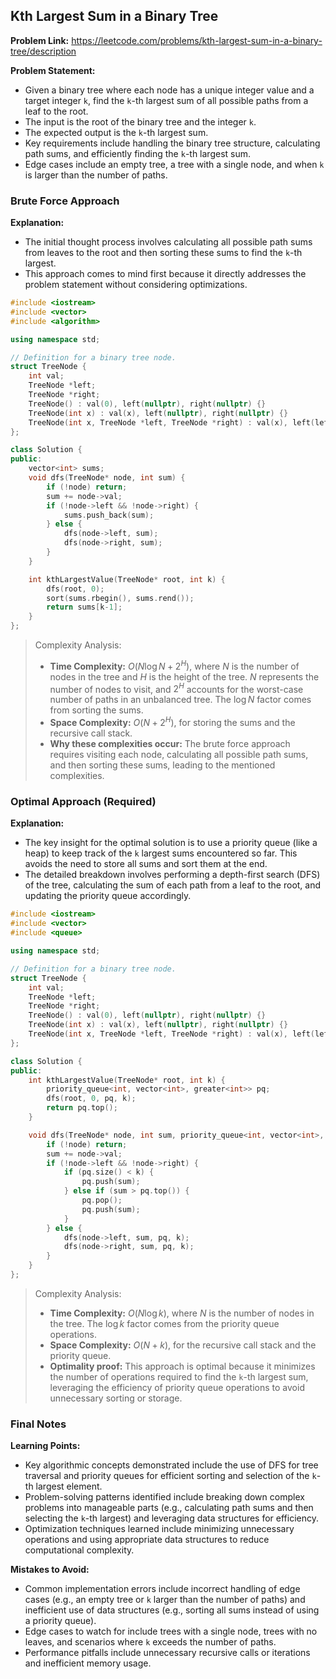 ## Kth Largest Sum in a Binary Tree
**Problem Link:** https://leetcode.com/problems/kth-largest-sum-in-a-binary-tree/description

**Problem Statement:**
- Given a binary tree where each node has a unique integer value and a target integer `k`, find the `k`-th largest sum of all possible paths from a leaf to the root.
- The input is the root of the binary tree and the integer `k`.
- The expected output is the `k`-th largest sum.
- Key requirements include handling the binary tree structure, calculating path sums, and efficiently finding the `k`-th largest sum.
- Edge cases include an empty tree, a tree with a single node, and when `k` is larger than the number of paths.

### Brute Force Approach

**Explanation:**
- The initial thought process involves calculating all possible path sums from leaves to the root and then sorting these sums to find the `k`-th largest.
- This approach comes to mind first because it directly addresses the problem statement without considering optimizations.

```cpp
#include <iostream>
#include <vector>
#include <algorithm>

using namespace std;

// Definition for a binary tree node.
struct TreeNode {
    int val;
    TreeNode *left;
    TreeNode *right;
    TreeNode() : val(0), left(nullptr), right(nullptr) {}
    TreeNode(int x) : val(x), left(nullptr), right(nullptr) {}
    TreeNode(int x, TreeNode *left, TreeNode *right) : val(x), left(left), right(right) {}
};

class Solution {
public:
    vector<int> sums;
    void dfs(TreeNode* node, int sum) {
        if (!node) return;
        sum += node->val;
        if (!node->left && !node->right) {
            sums.push_back(sum);
        } else {
            dfs(node->left, sum);
            dfs(node->right, sum);
        }
    }

    int kthLargestValue(TreeNode* root, int k) {
        dfs(root, 0);
        sort(sums.rbegin(), sums.rend());
        return sums[k-1];
    }
};
```

> Complexity Analysis:
> - **Time Complexity:** $O(N \log N + 2^H)$, where $N$ is the number of nodes in the tree and $H$ is the height of the tree. $N$ represents the number of nodes to visit, and $2^H$ accounts for the worst-case number of paths in an unbalanced tree. The $\log N$ factor comes from sorting the sums.
> - **Space Complexity:** $O(N + 2^H)$, for storing the sums and the recursive call stack.
> - **Why these complexities occur:** The brute force approach requires visiting each node, calculating all possible path sums, and then sorting these sums, leading to the mentioned complexities.

### Optimal Approach (Required)

**Explanation:**
- The key insight for the optimal solution is to use a priority queue (like a heap) to keep track of the `k` largest sums encountered so far. This avoids the need to store all sums and sort them at the end.
- The detailed breakdown involves performing a depth-first search (DFS) of the tree, calculating the sum of each path from a leaf to the root, and updating the priority queue accordingly.

```cpp
#include <iostream>
#include <vector>
#include <queue>

using namespace std;

// Definition for a binary tree node.
struct TreeNode {
    int val;
    TreeNode *left;
    TreeNode *right;
    TreeNode() : val(0), left(nullptr), right(nullptr) {}
    TreeNode(int x) : val(x), left(nullptr), right(nullptr) {}
    TreeNode(int x, TreeNode *left, TreeNode *right) : val(x), left(left), right(right) {}
};

class Solution {
public:
    int kthLargestValue(TreeNode* root, int k) {
        priority_queue<int, vector<int>, greater<int>> pq;
        dfs(root, 0, pq, k);
        return pq.top();
    }

    void dfs(TreeNode* node, int sum, priority_queue<int, vector<int>, greater<int>>& pq, int& k) {
        if (!node) return;
        sum += node->val;
        if (!node->left && !node->right) {
            if (pq.size() < k) {
                pq.push(sum);
            } else if (sum > pq.top()) {
                pq.pop();
                pq.push(sum);
            }
        } else {
            dfs(node->left, sum, pq, k);
            dfs(node->right, sum, pq, k);
        }
    }
};
```

> Complexity Analysis:
> - **Time Complexity:** $O(N \log k)$, where $N$ is the number of nodes in the tree. The $\log k$ factor comes from the priority queue operations.
> - **Space Complexity:** $O(N + k)$, for the recursive call stack and the priority queue.
> - **Optimality proof:** This approach is optimal because it minimizes the number of operations required to find the `k`-th largest sum, leveraging the efficiency of priority queue operations to avoid unnecessary sorting or storage.

### Final Notes

**Learning Points:**
- Key algorithmic concepts demonstrated include the use of DFS for tree traversal and priority queues for efficient sorting and selection of the `k`-th largest element.
- Problem-solving patterns identified include breaking down complex problems into manageable parts (e.g., calculating path sums and then selecting the `k`-th largest) and leveraging data structures for efficiency.
- Optimization techniques learned include minimizing unnecessary operations and using appropriate data structures to reduce computational complexity.

**Mistakes to Avoid:**
- Common implementation errors include incorrect handling of edge cases (e.g., an empty tree or `k` larger than the number of paths) and inefficient use of data structures (e.g., sorting all sums instead of using a priority queue).
- Edge cases to watch for include trees with a single node, trees with no leaves, and scenarios where `k` exceeds the number of paths.
- Performance pitfalls include unnecessary recursive calls or iterations and inefficient memory usage.